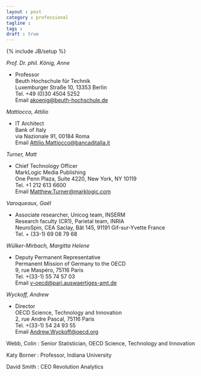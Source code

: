 ```yaml
---
layout : post
category : professional
tagline :
tags :
draft : true
---
```

{% include JB/setup %}

*Prof. Dr. phil. König, Anne*

- Professor  
  Beuth Hochschule für Technik  
  Luxemburger Straße 10, 13353 Berlin  
  Tel. +49 (0)30 4504 5252  
  Email akoenig@beuth-hochschule.de

*Mattiocco, Attilio*

- IT Architect  
  Bank of Italy  
  via Nazionale 91, 00184 Roma  
  Email Attilio.Mattiocco@bancaditalia.it

*Turner, Matt*

- Chief Technology Officer  
  MarkLogic Media Publishing  
  One Penn Plaza, Suite 4220, New York, NY 10119  
  Tel. +1 212 613 6600  
  Email Matthew.Turner@marklogic.com

*Varoqueaux, Gaël*

- Associate researcher, Unicog team, INSERM  
  Research faculty (CR1), Parietal team, INRIA  
  NeuroSpin, CEA Saclay, Bât 145, 91191 Gif-sur-Yvette France  
  Tel. + (33-1) 69 08 79 68

*Wülker-Mirbach, Margitta Helene*

- Deputy Permanent Representative  
  Permanent Mission of Germany to the OECD  
  9, rue Maspéro, 75116 Paris  
  Tel. +(33-1) 55 74 57 03  
  Email v-oecd@pari.auswaertiges-amt.de

*Wyckoff, Andrew*

- Director  
  OECD Science, Technology and Innovation  
  2, rue Andre Pascal, 75116 Paris  
  Tel. +(33-1) 54 24 93 55  
  Email Andrew.Wyckoff@oecd.org

Webb, Colin
:   Senior Statistician, OECD Science, Technology and Innovation

Katy Borner
:   Professor, Indiana University

David Smith 
:   CEO Revolution Analytics
